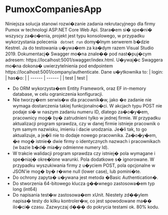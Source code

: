 # PumoxCompaniesApp 

Niniejsza solucja stanowi rozwi�zanie zadania rekrutacyjnego dla firmy Pumox w technologi ASP.NET Core Web Api. Stara�em si� spe�ni� wszyscy za�o�enia, projekt jest typu konsolowego, w przypadku wykorzystania polecenia ``` dotnet run``` domy�lnym serwerem b�dzie Kestrel. Ja do testowania u�ywa�em za ka�dym razem Visual Studio 2019.
Dokumentacj� Swagger mo�na znale�� pod nast�puj�cym adresem: https://localhost:5001/swagger/index.html. U�ywaj�c Swaggera mo�na dokona� uwierzytelnienia pod endpointem https://localhost:5001/company/authenticate. Dane u�ytkownika to:
| login: | has�o: |
| ------ | ------ |
| test | test |
- Do ORM wykorzysta�em Entity Framework, oraz EF in-memory database, w celu ograniczenia konfiguracji. 
- Nie tworzy�em serwis�w dla pracownik�w, jako �e  zadanie nie wymaga dostarczenia takiej funkcjonalno�ci. W akcjach typu POST nie podaje si� w naszym zadaniu numeru ID, dlatego za�o�y�em,  pracownicy mog� by� zatrudnieni tylko w jednej firmie. W przypadku aktualizacji program sprawdza, czy w danej firmie istnieje pracownik o tym samym nazwisku, imieniu i dacie urodzania. Je�li tak, to go aktualizuje, a je�li nie to dodaje nowego pracownika. Za�o�y�em, �e mog� istnie� dwie firmy o identycznych nazwach i pracownikach (w bazie b�d� mia�y odmienne numery Id). 
- W trakcie walidacji program sprawdza czy istniej� pola wymagane i spe�niaj� okre�lone warunki. Pola dodatkowe s� ignorowane. W przypadku wyszukiwania firmy z u�yciem POST, pola opcjonalne w JSON'ie mog� by� r�wne null (lower case), lub pomini�te. 
- Do ochrony zapyta� u�ywana jest metoda �Basic Authentication�.
- Do stworzenia 64-bitowego klucza g��wnego zastosowa�em typ long (int64)
- Do napisania test�w zastosowa�em xUnit. Niestety zd��ylem napisa� testy do kilku kontroler�w, co jest spowodowane ma�� ilo�ci� czasu. Zazwyczaj d��� do pokrycia testami ok. 80% kodu. 
